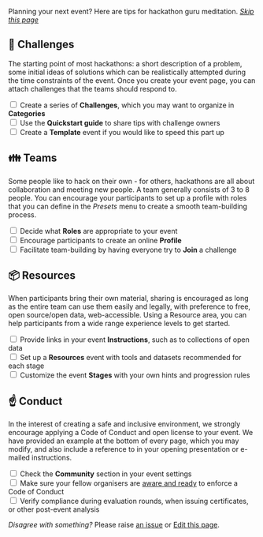 Planning your next event? Here are tips for hackathon guru meditation. _[Skip this page](/event/new)_

## 🏁 Challenges

The starting point of most hackathons: a short description of a problem, some initial ideas of solutions which can be realistically attempted during the time constraints of the event. Once you create your event page, you can attach challenges that the teams should respond to.

<label><input type="checkbox"> Create a series of **Challenges**, which you may want to organize in **Categories**</label><br>
<label><input type="checkbox"> Use the **Quickstart guide** to share tips with challenge owners</label><br>
<label><input type="checkbox"> Create a **Template** event if you would like to speed this part up</label><br>

## 👪 Teams

Some people like to hack on their own - for others, hackathons are all about collaboration and meeting new people. A team generally consists of 3 to 8 people. You can encourage your participants to set up a profile with roles that you can define in the _Presets_ menu to create a smooth team-building process.

<label><input type="checkbox"> Decide what **Roles** are appropriate to your event </label><br>
<label><input type="checkbox"> Encourage participants to create an online **Profile** </label><br>
<label><input type="checkbox"> Facilitate team-building by having everyone try to **Join** a challenge </label><br>

## 📦 Resources

When participants bring their own material, sharing is encouraged as long as the entire team can use them easily and legally, with preference to free, open source/open data, web-accessible. Using a Resource area, you can help participants from a wide range experience levels to get started.

<label><input type="checkbox"> Provide links in your event **Instructions**, such as to collections of open data </label><br>
<label><input type="checkbox"> Set up a **Resources** event with tools and datasets recommended for each stage </label><br>
<label><input type="checkbox"> Customize the event **Stages** with your own hints and progression rules </label><br>

## ☝️ Conduct

In the interest of creating a safe and inclusive environment, we strongly encourage applying a Code of Conduct and open license to your event. We have provided an example at the bottom of every page, which you may modify, and also include a reference to in your opening presentation or e-mailed instructions.

<label><input type="checkbox"> Check the **Community** section in your event settings </label><br>
<label><input type="checkbox"> Make sure your fellow organisers are <u>aware and ready</u> to enforce a Code of Conduct </label><br>
<label><input type="checkbox"> Verify compliance during evaluation rounds, when issuing certificates, or other post-event analysis </label><br>

_Disagree with something?_ Please raise [an issue](https://github.com/dribdat/dribdat/issues) or [Edit this page](https://github.com/dribdat/dribdat/blob/main/dribdat/templates/includes/eventstart.md).
